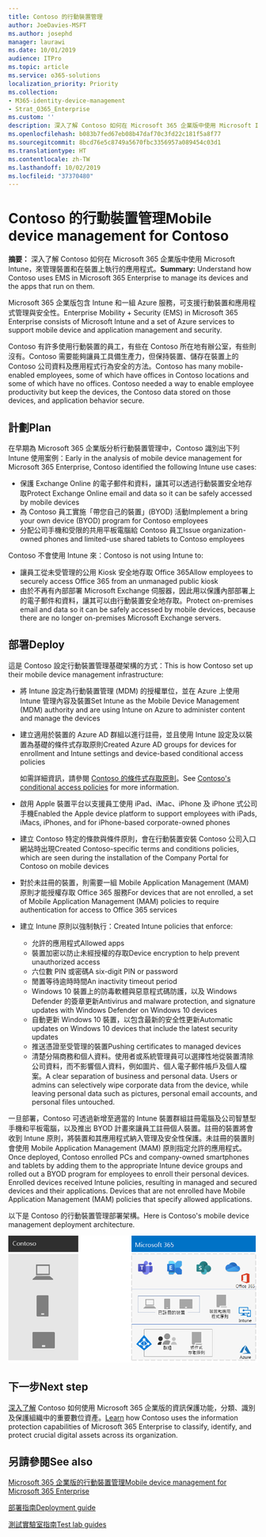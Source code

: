 ```yaml
---
title: Contoso 的行動裝置管理
author: JoeDavies-MSFT
ms.author: josephd
manager: laurawi
ms.date: 10/01/2019
audience: ITPro
ms.topic: article
ms.service: o365-solutions
localization_priority: Priority
ms.collection:
- M365-identity-device-management
- Strat_O365_Enterprise
ms.custom: ''
description: 深入了解 Contoso 如何在 Microsoft 365 企業版中使用 Microsoft Intune，來管理裝置和在裝置上執行的應用程式。
ms.openlocfilehash: b083b7fed67eb08b47daf70c3fd22c181f5a8f77
ms.sourcegitcommit: 8bcd76e5c8749a5670fbc3356957a089454c03d1
ms.translationtype: HT
ms.contentlocale: zh-TW
ms.lasthandoff: 10/02/2019
ms.locfileid: "37370480"
---
```

# <a name="mobile-device-management-for-contoso"></a><span data-ttu-id="52588-103">Contoso 的行動裝置管理</span><span class="sxs-lookup"><span data-stu-id="52588-103">Mobile device management for Contoso</span></span>

<span data-ttu-id="52588-104">**摘要：** 深入了解 Contoso 如何在 Microsoft 365 企業版中使用 Microsoft Intune，來管理裝置和在裝置上執行的應用程式。</span><span class="sxs-lookup"><span data-stu-id="52588-104">**Summary:** Understand how Contoso uses EMS in Microsoft 365 Enterprise to manage its devices and the apps that run on them.</span></span>

<span data-ttu-id="52588-105">Microsoft 365 企業版包含 Intune 和一組 Azure 服務，可支援行動裝置和應用程式管理與安全性。</span><span class="sxs-lookup"><span data-stu-id="52588-105">Enterprise Mobility + Security (EMS) in Microsoft 365 Enterprise consists of Microsoft Intune and a set of Azure services to support mobile device and application management and security.</span></span>

<span data-ttu-id="52588-p101">Contoso 有許多使用行動裝置的員工，有些在 Contoso 所在地有辦公室，有些則沒有。Contoso 需要能夠讓員工具備生產力，但保持裝置、儲存在裝置上的 Contoso 公司資料及應用程式行為安全的方法。</span><span class="sxs-lookup"><span data-stu-id="52588-p101">Contoso has many mobile-enabled employees, some of which have offices in Contoso locations and some of which have no offices. Contoso needed a way to enable employee productivity but keep the devices, the Contoso data stored on those devices, and application behavior secure.</span></span>

## <a name="plan"></a><span data-ttu-id="52588-108">計劃</span><span class="sxs-lookup"><span data-stu-id="52588-108">Plan</span></span>

<span data-ttu-id="52588-109">在早期為 Microsoft 365 企業版分析行動裝置管理中，Contoso 識別出下列 Intune 使用案例：</span><span class="sxs-lookup"><span data-stu-id="52588-109">Early in the analysis of mobile device management for Microsoft 365 Enterprise, Contoso identified the following Intune use cases:</span></span>

- <span data-ttu-id="52588-110">保護 Exchange Online 的電子郵件和資料，讓其可以透過行動裝置安全地存取</span><span class="sxs-lookup"><span data-stu-id="52588-110">Protect Exchange Online email and data so it can be safely accessed by mobile devices</span></span>
- <span data-ttu-id="52588-111">為 Contoso 員工實施「帶您自己的裝置」(BYOD) 活動</span><span class="sxs-lookup"><span data-stu-id="52588-111">Implement a bring your own device (BYOD) program for Contoso employees</span></span>
- <span data-ttu-id="52588-112">分配公司手機和受限的共用平板電腦給 Contoso 員工</span><span class="sxs-lookup"><span data-stu-id="52588-112">Issue organization-owned phones and limited-use shared tablets to Contoso employees</span></span>

<span data-ttu-id="52588-113">Contoso 不會使用 Intune 來：</span><span class="sxs-lookup"><span data-stu-id="52588-113">Contoso is not using Intune to:</span></span>

- <span data-ttu-id="52588-114">讓員工從未受管理的公用 Kiosk 安全地存取 Office 365</span><span class="sxs-lookup"><span data-stu-id="52588-114">Allow employees to securely access Office 365 from an unmanaged public kiosk</span></span>
- <span data-ttu-id="52588-115">由於不再有內部部署 Microsoft Exchange 伺服器，因此用以保護內部部署上的電子郵件和資料，讓其可以由行動裝置安全地存取。</span><span class="sxs-lookup"><span data-stu-id="52588-115">Protect on-premises email and data so it can be safely accessed by mobile devices, because there are no longer on-premises Microsoft Exchange servers.</span></span>

## <a name="deploy"></a><span data-ttu-id="52588-116">部署</span><span class="sxs-lookup"><span data-stu-id="52588-116">Deploy</span></span>

<span data-ttu-id="52588-117">這是 Contoso 設定行動裝置管理基礎架構的方式：</span><span class="sxs-lookup"><span data-stu-id="52588-117">This is how Contoso set up their mobile device management infrastructure:</span></span>

- <span data-ttu-id="52588-118">將 Intune 設定為行動裝置管理 (MDM) 的授權單位，並在 Azure 上使用 Intune 管理內容及裝置</span><span class="sxs-lookup"><span data-stu-id="52588-118">Set Intune as the Mobile Device Management (MDM) authority and are using Intune on Azure to administer content and manage the devices</span></span>
- <span data-ttu-id="52588-119">建立適用於裝置的 Azure AD 群組以進行註冊，並且使用 Intune 設定及以裝置為基礎的條件式存取原則</span><span class="sxs-lookup"><span data-stu-id="52588-119">Created Azure AD groups for devices for enrollment and Intune settings and device-based conditional access policies</span></span>

  <span data-ttu-id="52588-120">如需詳細資訊，請參閱 [Contoso 的條件式存取原則](contoso-identity.md#conditional-access-policies-for-identity-and-device-access)。</span><span class="sxs-lookup"><span data-stu-id="52588-120">See [Contoso's conditional access policies](contoso-identity.md#conditional-access-policies-for-identity-and-device-access) for more information.</span></span>

- <span data-ttu-id="52588-121">啟用 Apple 裝置平台以支援員工使用 iPad、iMac、iPhone 及 iPhone 式公司手機</span><span class="sxs-lookup"><span data-stu-id="52588-121">Enabled the Apple device platform to support employees with iPads, iMacs, iPhones, and for iPhone-based corporate-owned phones</span></span>
- <span data-ttu-id="52588-122">建立 Contoso 特定的條款與條件原則，會在行動裝置安裝 Contoso 公司入口網站時出現</span><span class="sxs-lookup"><span data-stu-id="52588-122">Created Contoso-specific terms and conditions policies, which are seen during the installation of the Company Portal for Contoso on mobile devices</span></span>
- <span data-ttu-id="52588-123">對於未註冊的裝置，則需要一組 Mobile Application Management (MAM) 原則才能授權存取 Office 365 服務</span><span class="sxs-lookup"><span data-stu-id="52588-123">For devices that are not enrolled, a set of Mobile Application Management (MAM) policies to require authentication for access to Office 365 services</span></span>
- <span data-ttu-id="52588-124">建立 Intune 原則以強制執行：</span><span class="sxs-lookup"><span data-stu-id="52588-124">Created Intune policies that enforce:</span></span>
  - <span data-ttu-id="52588-125">允許的應用程式</span><span class="sxs-lookup"><span data-stu-id="52588-125">Allowed apps</span></span>
  - <span data-ttu-id="52588-126">裝置加密以防止未經授權的存取</span><span class="sxs-lookup"><span data-stu-id="52588-126">Device encryption to help prevent unauthorized access</span></span>
  - <span data-ttu-id="52588-127">六位數 PIN 或密碼</span><span class="sxs-lookup"><span data-stu-id="52588-127">A six-digit PIN or password</span></span>
  - <span data-ttu-id="52588-128">閒置等待逾時時間</span><span class="sxs-lookup"><span data-stu-id="52588-128">An inactivity timeout period</span></span>
  - <span data-ttu-id="52588-129">Windows 10 裝置上的防毒軟體與惡意程式碼防護，以及 Windows Defender 的簽章更新</span><span class="sxs-lookup"><span data-stu-id="52588-129">Antivirus and malware protection, and signature updates with Windows Defender on Windows 10 devices</span></span>
  - <span data-ttu-id="52588-130">自動更新 Windows 10 裝置，以包含最新的安全性更新</span><span class="sxs-lookup"><span data-stu-id="52588-130">Automatic updates on Windows 10 devices that include the latest security updates</span></span>
  - <span data-ttu-id="52588-131">推送憑證至受管理的裝置</span><span class="sxs-lookup"><span data-stu-id="52588-131">Pushing certificates to managed devices</span></span>
  - <span data-ttu-id="52588-p102">清楚分隔商務和個人資料。使用者或系統管理員可以選擇性地從裝置清除公司資料，而不影響個人資料，例如圖片、個人電子郵件帳戶及個人檔案。</span><span class="sxs-lookup"><span data-stu-id="52588-p102">A clear separation of business and personal data. Users or admins can selectively wipe corporate data from the device, while leaving personal data such as pictures, personal email accounts, and personal files untouched.</span></span>

<span data-ttu-id="52588-p103">一旦部署，Contoso 可透過新增至適當的 Intune 裝置群組註冊電腦及公司智慧型手機和平板電腦，以及推出 BYOD 計畫來讓員工註冊個人裝置。註冊的裝置將會收到 Intune 原則，將裝置和其應用程式納入管理及安全性保護。未註冊的裝置則會使用 Mobile Application Management (MAM) 原則指定允許的應用程式。</span><span class="sxs-lookup"><span data-stu-id="52588-p103">Once deployed, Contoso enrolled PCs and company-owned smartphones and tablets by adding them to the appropriate Intune device groups and rolled out a BYOD program for employees to enroll their personal devices. Enrolled devices received Intune policies, resulting in managed and secured devices and their applications. Devices that are not enrolled have Mobile Application Management (MAM) policies that specify allowed applications.</span></span>

<span data-ttu-id="52588-137">以下是 Contoso 的行動裝置管理部署架構。</span><span class="sxs-lookup"><span data-stu-id="52588-137">Here is Contoso's mobile device management deployment architecture.</span></span>

![Contoso 的行動裝置管理部署基礎結構](./media/contoso-mdm/contoso-mdm-fig1.png)

## <a name="next-step"></a><span data-ttu-id="52588-139">下一步</span><span class="sxs-lookup"><span data-stu-id="52588-139">Next step</span></span>

<span data-ttu-id="52588-140">[深入了解](contoso-info-protect.md) Contoso 如何使用 Microsoft 365 企業版的資訊保護功能，分類、識別及保護組織中的重要數位資產。</span><span class="sxs-lookup"><span data-stu-id="52588-140">[Learn](contoso-info-protect.md) how Contoso uses the information protection capabilities of Microsoft 365 Enterprise to classify, identify, and protect crucial digital assets across its organization.</span></span>

## <a name="see-also"></a><span data-ttu-id="52588-141">另請參閱</span><span class="sxs-lookup"><span data-stu-id="52588-141">See also</span></span>

[<span data-ttu-id="52588-142">Microsoft 365 企業版的行動裝置管理</span><span class="sxs-lookup"><span data-stu-id="52588-142">Mobile device management for Microsoft 365 Enterprise</span></span>](mobility-infrastructure.md)

[<span data-ttu-id="52588-143">部署指南</span><span class="sxs-lookup"><span data-stu-id="52588-143">Deployment guide</span></span>](deploy-microsoft-365-enterprise.md)

[<span data-ttu-id="52588-144">測試實驗室指南</span><span class="sxs-lookup"><span data-stu-id="52588-144">Test lab guides</span></span>](m365-enterprise-test-lab-guides.md)

